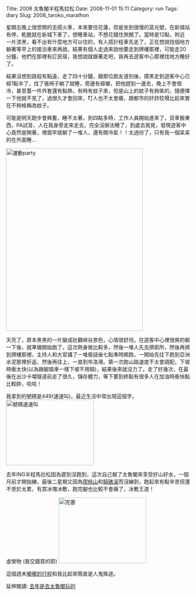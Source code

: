 Title: 2008 太魯閣半程馬拉松
Date: 2008-11-01 15:11
Category: run
Tags: diary
Slug: 2008_taroko_marathon

星期五晚上很悠閒的去搭火車，本來要住花蓮，但是坐到很慢的莒光號，在新城站有停，乾脆就在新城下車了，想睡車站，不想花錢住旅館了。當時是12點，附近一片漆黑，看不出有什麼地方可以住的，有人搭計程車先走了，正在想說找個地方躺著等早上的接泊車來再說，結果有個人走過來說他要走到牌樓那裡，可能走20分鐘，他們在那裡有訂民宿，我想說就跟著走吧，我再去遊客中心那裡找地方睡好了。

結果沒想到路程有點遠，走了四十分鐘，跟那位跑友道別後，摸黑走到遊客中心已經1點半了，找了張椅子躺了就睡，旁邊有蟑螂，把他趕到一邊去，晚上不會很冷，甚至蓋一件外套還有點熱，有時有蚊子來，但是山上的蚊子有夠笨的，隨便揮一下他就不見了，過很久才會回來，叮人也不太會癢，跟都市的奸詐狡猾比起來實在不夠格稱為蚊子。

可能是明天跑步會興奮，睡不太著，到四點多時，工作人員開始進來了，貨車搬東西，PA試音，人在我身旁走來走去，完全沒辦法睡了，到處去晃晃，發現遊客中心竟然是開著，裡面早就躺了一堆人，還有開冷氣！！太過份了，只有我一個呆呆的在外面睡...

<a href="http://www.flickr.com/photos/moogoo/2993567057/" title="Flickr 上 MooGoo 的 運動party"><img src="http://farm4.static.flickr.com/3272/2993567057_8a5fdc51a6.jpg" width="375" height="500" alt="運動party" border="0"/></a>

天亮了，原本黑黑的一片變成壯觀峽谷景色，心情很舒坦。在遊客中心裡很爽的躺一下後，就準備開始跑了，這次熱身做比較多，然後一堆人先去擠廁所，然後再擠到牌樓那裡，主持人和大官講了一堆廢話後七點準時開跑，一開始先往下跑到亞洲水泥那裡折返，然後再往上，一直到布洛灣。第一次跑山路速度不太會調配，下坡時衝太快(以為跟腳踏車一樣下坡不用騎)，結果後來就沒力了。走了好幾次，在最後在出沙卡噹隧道前走了很久，儲存體力，等下要到終點有很多人在加油時衝快點比較帥，哈哈！

我拿到的號碼是449(速速叫)，最近生活中常出現這個字。
<a href="http://www.flickr.com/photos/moogoo/2993567617/" title="Flickr 上 MooGoo 的 號碼速速叫"><img src="http://farm4.static.flickr.com/3031/2993567617_e3b7738cd0_m.jpg" width="240" height="180" alt="號碼速速叫" border="0"/></a>

去年ING半程馬拉松因為遲到沒跑到，這次自己報了太魯閣來享受好山好水，一個月前才開始練，最後二星期又因為<a href="http://blog.roodo.com/moogoo/archives/7460617.html">爬桃山</a>和<a href="http://blog.roodo.com/moogoo/archives/7404533.html">騎礁溪</a>而沒練到，跑起來有點辛苦但還不至於太累，有買冰塊冰敷，跑完腳也比較不會痛了，冰敷王道！

虛榮物 (我交錢買的耶)
<a href="http://www.flickr.com/photos/moogoo/2994412268/" title="Flickr 上 MooGoo 的 完塞"><img src="http://farm4.static.flickr.com/3037/2994412268_0d42de032b_m.jpg" width="240" height="180" alt="完塞" border="0"/></a>

這個週末<a href="http://www.flickr.com/photos/dododo/sets/72157608560711751/">嘟嘟的行程</a>和我比起來簡直是人鬼殊途。

延伸閱讀:
<a href="http://www.flickr.com/photos/moogoo/sets/72157603530566335/">去年是去太魯閣玩的</a>
